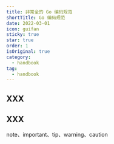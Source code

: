 ```yaml
---
title: 非常全的 Go 编码规范
shortTitle: Go 编码规范
date: 2022-03-01
icon: guifan
sticky: true
star: true
order: 1
isOriginal: true
category:
  - handbook
tag:
  - handbook
---
```


## XXX

## XXX

note、important、tip、warning、caution
